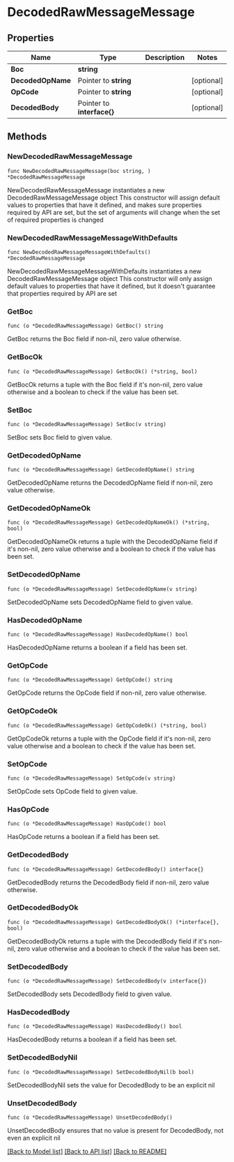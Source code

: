# DecodedRawMessageMessage

## Properties

Name | Type | Description | Notes
------------ | ------------- | ------------- | -------------
**Boc** | **string** |  | 
**DecodedOpName** | Pointer to **string** |  | [optional] 
**OpCode** | Pointer to **string** |  | [optional] 
**DecodedBody** | Pointer to **interface{}** |  | [optional] 

## Methods

### NewDecodedRawMessageMessage

`func NewDecodedRawMessageMessage(boc string, ) *DecodedRawMessageMessage`

NewDecodedRawMessageMessage instantiates a new DecodedRawMessageMessage object
This constructor will assign default values to properties that have it defined,
and makes sure properties required by API are set, but the set of arguments
will change when the set of required properties is changed

### NewDecodedRawMessageMessageWithDefaults

`func NewDecodedRawMessageMessageWithDefaults() *DecodedRawMessageMessage`

NewDecodedRawMessageMessageWithDefaults instantiates a new DecodedRawMessageMessage object
This constructor will only assign default values to properties that have it defined,
but it doesn't guarantee that properties required by API are set

### GetBoc

`func (o *DecodedRawMessageMessage) GetBoc() string`

GetBoc returns the Boc field if non-nil, zero value otherwise.

### GetBocOk

`func (o *DecodedRawMessageMessage) GetBocOk() (*string, bool)`

GetBocOk returns a tuple with the Boc field if it's non-nil, zero value otherwise
and a boolean to check if the value has been set.

### SetBoc

`func (o *DecodedRawMessageMessage) SetBoc(v string)`

SetBoc sets Boc field to given value.


### GetDecodedOpName

`func (o *DecodedRawMessageMessage) GetDecodedOpName() string`

GetDecodedOpName returns the DecodedOpName field if non-nil, zero value otherwise.

### GetDecodedOpNameOk

`func (o *DecodedRawMessageMessage) GetDecodedOpNameOk() (*string, bool)`

GetDecodedOpNameOk returns a tuple with the DecodedOpName field if it's non-nil, zero value otherwise
and a boolean to check if the value has been set.

### SetDecodedOpName

`func (o *DecodedRawMessageMessage) SetDecodedOpName(v string)`

SetDecodedOpName sets DecodedOpName field to given value.

### HasDecodedOpName

`func (o *DecodedRawMessageMessage) HasDecodedOpName() bool`

HasDecodedOpName returns a boolean if a field has been set.

### GetOpCode

`func (o *DecodedRawMessageMessage) GetOpCode() string`

GetOpCode returns the OpCode field if non-nil, zero value otherwise.

### GetOpCodeOk

`func (o *DecodedRawMessageMessage) GetOpCodeOk() (*string, bool)`

GetOpCodeOk returns a tuple with the OpCode field if it's non-nil, zero value otherwise
and a boolean to check if the value has been set.

### SetOpCode

`func (o *DecodedRawMessageMessage) SetOpCode(v string)`

SetOpCode sets OpCode field to given value.

### HasOpCode

`func (o *DecodedRawMessageMessage) HasOpCode() bool`

HasOpCode returns a boolean if a field has been set.

### GetDecodedBody

`func (o *DecodedRawMessageMessage) GetDecodedBody() interface{}`

GetDecodedBody returns the DecodedBody field if non-nil, zero value otherwise.

### GetDecodedBodyOk

`func (o *DecodedRawMessageMessage) GetDecodedBodyOk() (*interface{}, bool)`

GetDecodedBodyOk returns a tuple with the DecodedBody field if it's non-nil, zero value otherwise
and a boolean to check if the value has been set.

### SetDecodedBody

`func (o *DecodedRawMessageMessage) SetDecodedBody(v interface{})`

SetDecodedBody sets DecodedBody field to given value.

### HasDecodedBody

`func (o *DecodedRawMessageMessage) HasDecodedBody() bool`

HasDecodedBody returns a boolean if a field has been set.

### SetDecodedBodyNil

`func (o *DecodedRawMessageMessage) SetDecodedBodyNil(b bool)`

 SetDecodedBodyNil sets the value for DecodedBody to be an explicit nil

### UnsetDecodedBody
`func (o *DecodedRawMessageMessage) UnsetDecodedBody()`

UnsetDecodedBody ensures that no value is present for DecodedBody, not even an explicit nil

[[Back to Model list]](../README.md#documentation-for-models) [[Back to API list]](../README.md#documentation-for-api-endpoints) [[Back to README]](../README.md)



